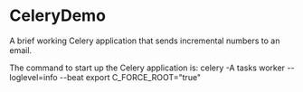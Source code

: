 # CeleryDemo
A brief working Celery application that sends incremental numbers to an email. 

The command to start up the Celery application is:
celery -A tasks worker --loglevel=info --beat
export C_FORCE_ROOT="true"  
